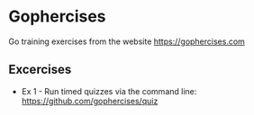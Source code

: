 # Gophercises

Go training exercises from the website https://gophercises.com

## Excercises

- Ex 1 - Run timed quizzes via the command line: https://github.com/gophercises/quiz

